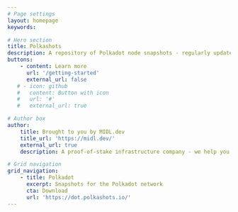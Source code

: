 ```yaml
---
# Page settings
layout: homepage
keywords:

# Hero section
title: Polkashots
description: A repository of Polkadot node snapshots - regularly updated and fast to download from anywhere in the world.
buttons:
    - content: Learn more
      url: '/getting-started'
      external_url: false
   # - icon: github
   #   content: Button with icon
   #   url: '#'
   #   external_url: true

# Author box
author:
    title: Brought to you by MIDL.dev
    title_url: 'https://midl.dev/'
    external_url: true
    description: A proof-of-stake infrastructure company - we help you stake your DOT. <a href="https://MIDL.dev/" target="_blank">Learn more</a>.

# Grid navigation
grid_navigation:
    - title: Polkadot
      excerpt: Snapshots for the Polkadot network
      cta: Download
      url: 'https://dot.polkashots.io/'
---
```

